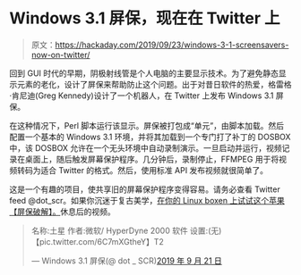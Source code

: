 # Windows 3.1 屏保，现在在 Twitter 上

> 原文：<https://hackaday.com/2019/09/23/windows-3-1-screensavers-now-on-twitter/>

回到 GUI 时代的早期，阴极射线管是个人电脑的主要显示技术。为了避免静态显示元素的老化，设计了屏保来帮助防止这个问题。出于对昔日软件的热爱，格雷格·肯尼迪(Greg Kennedy)设计了一个机器人，在 Twitter 上发布 Windows 3.1 屏保。

在这种情况下，Perl 脚本运行该显示。屏保被打包成“单元”，由脚本加载。然后配置一个基本的 Windows 3.1 环境，并将其加载到一个专门打了补丁的 DOSBOX 中，该 DOSBOX 允许在一个无头环境中自动录制演示。一旦启动并运行，视频记录在桌面上，随后触发屏幕保护程序。几分钟后，录制停止，FFMPEG 用于将视频转码为适合 Twitter 的格式。然后，使用标准 API 发布视频就很简单了。

这是一个有趣的项目，使共享旧的屏幕保护程序变得容易。请务必查看 Twitter feed @dot_scr。如果你沉迷于复古美学，[在你的 Linux boxen 上试试这个苹果【屏保破解】。](https://hackaday.com/2014/07/18/apple-graphics-as-your-screensaver-or-second-screen/)休息后的视频。

> 名称:土星
> 作者:微软/ HyperDyne 2000 软件
> 设置:(无)【pic.twitter.com/6C7mXGtheY】T2
> 
> — Windows 3.1 屏保(@ dot _ SCR)[2019 年 9 月 21 日](https://twitter.com/dot_scr/status/1175313169327230982?ref_src=twsrc%5Etfw)